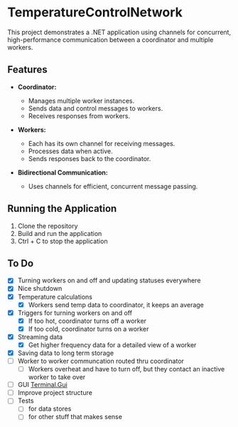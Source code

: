 # TemperatureControlNetwork

This project demonstrates a .NET application using channels for concurrent, high-performance communication between a coordinator and multiple workers.

## Features

- **Coordinator:**
  - Manages multiple worker instances.
  - Sends data and control messages to workers.
  - Receives responses from workers.

- **Workers:**
  - Each has its own channel for receiving messages.
  - Processes data when active.
  - Sends responses back to the coordinator.

- **Bidirectional Communication:**
  - Uses channels for efficient, concurrent message passing.

## Running the Application

1. Clone the repository
2. Build and run the application
3. Ctrl + C to stop the application


## To Do

- [x] Turning workers on and off and updating statuses everywhere
- [x] Nice shutdown
- [x] Temperature calculations
	- [x] Workers send temp data to coordinator, it keeps an average 
- [x] Triggers for turning workers on and off
	- [x] If too hot, coordinator turns off a worker
	- [x] If too cold, coordinator turns on a worker
- [x] Streaming data
	- [x] Get higher frequency data for a detailed view of a worker
- [x] Saving data to long term storage
- [ ] Worker to worker communcation routed thru coordinator
	- [ ] Workers overheat and have to turn off, but they contact an inactive worker to take over
- [ ] GUI [Terminal.Gui](https://gui-cs.github.io/Terminal.Gui/index.html)
- [ ] Improve project structure
- [ ] Tests 
	- [ ] for data stores
	- [ ] for other stuff that makes sense